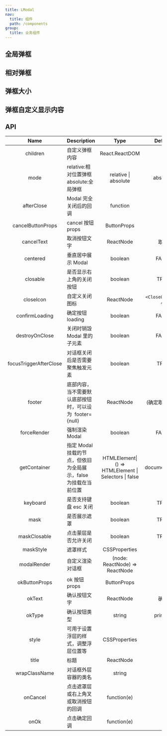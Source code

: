 ```yaml
---
title: LModal
nav:
  title: 组件
  path: /components
group:
  title: 业务组件
---
```


## 全局弹框

<code src="./demos/demo1.tsx" ></code>

## 相对弹框

<code src="./demos/demo2.tsx" ></code>

## 弹框大小

<code src="./demos/demo3.tsx" ></code>

## 弹框自定义显示内容

<code src="./demos/demo4.tsx" ></code>

## API

|          Name          | Description                                                      |                         Type                          |       Default       |
| :--------------------: | :--------------------------------------------------------------- | :---------------------------------------------------: | :-----------------: |
|        children        | 自定义弹框内容                                                   |                    React.ReactDOM                     |          -          |
|          mode          | relative:相对位置弹框<br />absolute:全局弹框                     |                 relative \| absolute                  |      absolute       |
|       afterClose       | Modal 完全关闭后的回调                                           |                       function                        |          -          |
|   cancelButtonProps    | cancel 按钮 props                                                |                      ButtonProps                      |          -          |
|       cancelText       | 取消按钮文字                                                     |                       ReactNode                       |        取消         |
|        centered        | 垂直居中展示 Modal                                               |                        boolean                        |        FALSE        |
|        closable        | 是否显示右上角的关闭按钮                                         |                        boolean                        |        TRUE         |
|       closeIcon        | 自定义关闭图标                                                   |                       ReactNode                       | `<CloseOutlined />` |
|     confirmLoading     | 确定按钮 loading                                                 |                        boolean                        |        FALSE        |
|     destroyOnClose     | 关闭时销毁 Modal 里的子元素                                      |                        boolean                        |        FALSE        |
| focusTriggerAfterClose | 对话框关闭后是否需要聚焦触发元素                                 |                        boolean                        |        TRUE         |
|         footer         | 底部内容，当不需要默认底部按钮时，可以设为  footer={null}        |                       ReactNode                       |   (确定取消按钮)    |
|      forceRender       | 强制渲染 Modal                                                   |                        boolean                        |        FALSE        |
|      getContainer      | 指定 Modal 挂载的节点，但依旧为全局展示，false  为挂载在当前位置 | HTMLElement\| () => HTMLElement \| Selectors \| false |    document.body    |
|        keyboard        | 是否支持键盘 esc 关闭                                            |                        boolean                        |        TRUE         |
|          mask          | 是否展示遮罩                                                     |                        boolean                        |        TRUE         |
|      maskClosable      | 点击蒙层是否允许关闭                                             |                        boolean                        |        TRUE         |
|       maskStyle        | 遮罩样式                                                         |                     CSSProperties                     |                     |
|      modalRender       | 自定义渲染对话框                                                 |            (node: ReactNode) => ReactNode             |          -          |
|     okButtonProps      | ok 按钮 props                                                    |                      ButtonProps                      |          -          |
|         okText         | 确认按钮文字                                                     |                       ReactNode                       |        确定         |
|         okType         | 确认按钮类型                                                     |                        string                         |       primary       |
|         style          | 可用于设置浮层的样式，调整浮层位置等                             |                     CSSProperties                     |          -          |
|         title          | 标题                                                             |                       ReactNode                       |          -          |
|     wrapClassName      | 对话框外层容器的类名                                             |                        string                         |          -          |
|        onCancel        | 点击遮罩层或右上角叉或取消按钮的回调                             |                      function(e)                      |          -          |
|          onOk          | 点击确定回调                                                     |                      function(e)                      |          -          |
